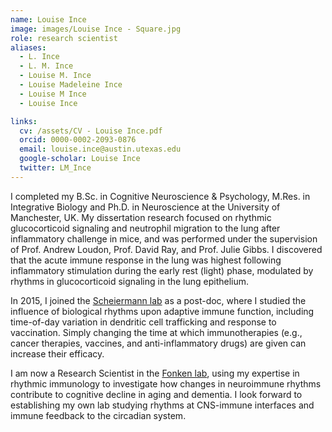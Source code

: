```yaml
---
name: Louise Ince
image: images/Louise Ince - Square.jpg
role: research scientist
aliases:
  - L. Ince
  - L. M. Ince
  - Louise M. Ince
  - Louise Madeleine Ince
  - Louise M Ince
  - Louise Ince

links:
  cv: /assets/CV - Louise Ince.pdf
  orcid: 0000-0002-2093-0876
  email: louise.ince@austin.utexas.edu
  google-scholar: Louise Ince
  twitter: LM_Ince
---
```


I completed my B.Sc. in Cognitive Neuroscience & Psychology, M.Res. in Integrative Biology and Ph.D. in Neuroscience at the University of Manchester, UK. My dissertation research focused on rhythmic glucocorticoid signaling and neutrophil migration to the lung after inflammatory challenge in mice, and was performed under the supervision of Prof. Andrew Loudon, Prof. David Ray, and Prof. Julie Gibbs. I discovered that the acute immune response in the lung was highest following inflammatory stimulation during the early rest (light) phase, modulated by rhythms in glucocorticoid signaling in the lung epithelium.

In 2015, I joined the [Scheiermann lab](https://www.scheiermannlab.de/) as a post-doc, where I studied the influence of biological rhythms upon adaptive immune function, including time-of-day variation in dendritic cell trafficking and response to vaccination. Simply changing the time at which immunotherapies (e.g., cancer therapies, vaccines, and anti-inflammatory drugs) are given can increase their efficacy.

I am now a Research Scientist in the [Fonken lab](https://www.fonkenlab.com/), using my expertise in rhythmic immunology to investigate how changes in neuroimmune rhythms contribute to cognitive decline in aging and dementia. I look forward to establishing my own lab studying rhythms at CNS-immune interfaces and immune feedback to the circadian system. 
